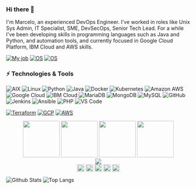 ### Hi there 👋

I'm Marcelo, an experienced DevOps Engineer. I've worked in roles like Unix Sys Admin, IT Specialist, SME, DevSecOps, Senior Tech Lead. For a while I've been developing skills in programming languages such as Java and Python, and automation tools, and currently focused in Google Cloud Platform, IBM Cloud and AWS skills.

[![My job](https://img.shields.io/badge/My%20job-Kyndryl-informational?style=flat-square&logo=IBM&logoColor=white)](https://www.kyndryl.com)
[![OS](https://img.shields.io/badge/OS-macOS-informational?style=flat-square&logo=apple&logoColor=white)](https://en.wikipedia.org/wiki/MacOS)
[![OS](https://img.shields.io/badge/OS-Linux-informational?style=flat-square&logo=linux&logoColor=white)](https://en.wikipedia.org/wiki/Linux)

### ⚡ Technologies & Tools
![AIX](https://img.shields.io/badge/AIX-black?style=flat-square&logo=IBM)  ![Linux](https://img.shields.io/badge/Linux-black?style=flat-square&logo=linux) ![Python](https://img.shields.io/badge/-Python-black?style=flat-square&logo=Python) ![Java](https://img.shields.io/badge/Java-black?style=flat-square&logo=java) ![Docker](https://img.shields.io/badge/-Docker-black?style=flat-square&logo=docker) ![Kubernetes](https://img.shields.io/badge/Kubernetes-black?style=flat-square&logo=kubernetes)  ![Amazon AWS](https://img.shields.io/badge/Amazon%20AWS-black?style=flat-square&logo=amazon-aws) ![Google Cloud](https://img.shields.io/badge/Google%20Cloud-black?style=flat-square&logo=google-cloud) ![IBM Cloud](https://img.shields.io/badge/IBM%20Cloud-black?style=flat-square&logo=IBM) ![MariaDB](https://img.shields.io/badge/MariaDB-black?style=flat-square&logo=mariadb) ![MongoDB](https://img.shields.io/badge/-MongoDB-black?style=flat-square&logo=mongodb) ![MySQL](https://img.shields.io/badge/-MySQL-black?style=flat-square&logo=mysql) ![GitHub](https://img.shields.io/badge/-GitHub-black?style=flat-square&logo=github) ![Jenkins](https://img.shields.io/badge/-Jenkins-black?style=flat-square&logo=Jenkins) ![Ansible](https://img.shields.io/badge/Ansible-black?style=flat-square&logo=ansible) ![PHP](https://img.shields.io/badge/PHP-black?style=flat-square&logo=php) ![VS Code](https://img.shields.io/badge/-VS%20Code-black?style=flat-square&logo=visual-studio-code) 

[![Terraform](https://img.shields.io/badge/Learning-Terraform-623ce4?style=flat-square&logo=terraform&logoColor=white)](https://www.terraform.io/)
[![GCP](https://img.shields.io/badge/Learning-GCP-green?style=flat-square&logo=google-cloud&logoColor=white)](https://www.google.com) 
[![AWS](https://img.shields.io/badge/Learning-AWS-FF9900?style=flat-square&logo=amazon-aws&logoColor=white)](https://www.amazon.com)

<p align="center">
<img src="https://i.giphy.com/media/LMt9638dO8dftAjtco/200.webp" width="100">
<img src="https://i.giphy.com/media/JqDcpPX8vWahUny0pE/200.webp" width="100">
<img src="https://i.giphy.com/media/KzJkzjggfGN5Py6nkT/200.webp" width="100">
<img src="https://i.giphy.com/media/IdyAQJVN2kVPNUrojM/200.webp" width="100">
<br/>
<img src="https://media1.giphy.com/media/qgQUggAC3Pfv687qPC/giphy.gif" />
<br/>
<a href="https://twitter.com/" target="_blank"><img align="center" src="https://cdn.jsdelivr.net/npm/simple-icons@3.0.1/icons/twitter.svg" alt="marcelorum" height="20" width="20" /></a>
<a href="https://linkedin.com/in/marcelonazar" target="_blank"><img align="center" src="https://cdn.jsdelivr.net/npm/simple-icons@3.0.1/icons/linkedin.svg" alt="Marcelo" height="20" width="20" /></a>
<a href="https://stackoverflow.com" target="_blank"><img align="center" src="https://cdn.jsdelivr.net/npm/simple-icons@3.0.1/icons/stackoverflow.svg" alt="marcelorum" height="20" width="20" /></a>
<a href="https://instagram.com/" target="_blank"><img align="center" src="https://cdn.jsdelivr.net/npm/simple-icons@3.0.1/icons/instagram.svg" alt="marcelorum" height="20" width="20" /></a>
  <a href="https://dev.to/" target="_blank"><img align="center" src="https://cdn.jsdelivr.net/npm/simple-icons@3.0.1/icons/dev-dot-to.svg" alt="marcelorum" height="20" width="20" /></a>
</p>

![Github Stats](https://github-readme-stats.vercel.app/api?username=marcelorum&count_private=true&show_icons=true&include_all_commits=true)
![Top Langs](https://github-readme-stats.vercel.app/api/top-langs/?username=marcelorum&hide=TeX&layout=compact)

<!--
**marcelorum/marcelorum** is a ✨ _special_ ✨ repository because its `README.md` (this file) appears on your GitHub profile.

Here are some ideas to get you started:

- 🔭 I’m currently working on ...
- 🌱 I’m currently learning ...
- 👯 I’m looking to collaborate on ...
- 🤔 I’m looking for help with ...
- 💬 Ask me about ...
- 📫 How to reach me: ...
- 😄 Pronouns: ...
- ⚡ Fun fact: ...
-->
